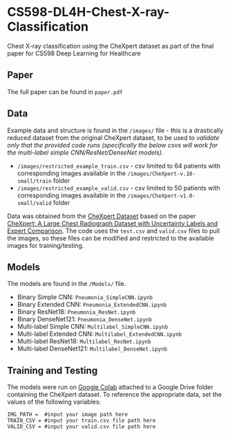 # CS598-DL4H-Chest-X-ray-Classification
Chest X-ray classification using the CheXpert dataset as part of the final paper for CS598 Deep Learning for Healthcare

## Paper
The full paper can be found in `paper.pdf`

## Data
Example data and structure is found in the `/images/` file - this is a drastically reduced dataset from the original CheXpert dataset, to be used to *validate only that the provided code runs (specifically the below csvs will work for the multi-label simple CNN/ResNet/DenseNet models).*
- `/images/restricted_example_train.csv` - csv limited to 64 patients with corresponding images available in the `/images/CheXpert-v.10-small/train` folder
- `/images/restricted_example_valid.csv` - csv limited to 50 patients with corresponding images available in the `/images/CheXpert-v1.0-small/valid` folder

Data was obtained from the [CheXpert Dataset](https://stanfordmlgroup.github.io/competitions/chexpert/) based on the paper [CheXpert: A Large Chest Radiograph Dataset with Uncertainty Labels and Expert Comparison](https://arxiv.org/abs/1901.07031). 
The code uses the `test.csv` and `valid.csv` files to pull the images, so these files can be modified and restricted to the available images for training/testing. 

## Models
The models are found in the `/Models/` file.

- Binary Simple CNN: `Pneumonia_SimpleCNN.ipynb`
- Binary Extended CNN: `Pneumonia_ExtendedCNN.ipynb`
- Binary ResNet18: `Pneumonia_ResNet.ipynb`
- Binary DenseNet121: `Pneumonia_DenseNet.ipynb`
- Multi-label Simple CNN: `Multilabel_SimpleCNN.ipynb`
- Multi-label Extended CNN: `Multilabel_ExtendedCNN.ipynb`
- Multi-label ResNet18: `Multilabel_ResNet.ipynb`
- Multi-label DenseNet121: `Multilabel_DenseNet.ipynb`

## Training and Testing
The models were run on [Google Colab](https://colab.research.google.com/) attached to a Google Drive folder containing the CheXpert dataset. 
To reference the appropriate data, set the values of the following variables:
```
IMG_PATH =  #input your image path here
TRAIN_CSV = #input your train.csv file path here
VALID_CSV = #input your valid.csv file path here
```
